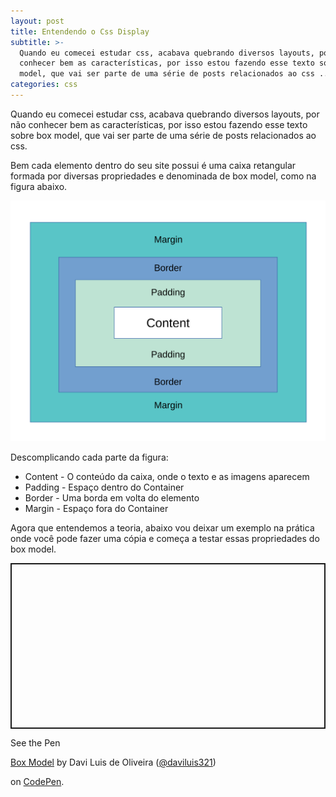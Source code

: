 ```yaml
---
layout: post
title: Entendendo o Css Display
subtitle: >-
  Quando eu comecei estudar css, acabava quebrando diversos layouts, por não
  conhecer bem as características, por isso estou fazendo esse texto sobre box
  model, que vai ser parte de uma série de posts relacionados ao css ...
categories: css
---
```

Quando eu comecei estudar css, acabava quebrando diversos layouts, por não conhecer bem as características, por isso estou fazendo esse texto sobre box model, que vai ser parte de uma série de posts relacionados ao css.

Bem  cada elemento dentro do seu site possui é uma caixa retangular formada por diversas propriedades e denominada de box model, como na figura abaixo.

![Box Model](/img/uploads/box-model.svg "Box Model")

 Descomplicando cada parte da figura:

* Content - O conteúdo da caixa, onde o texto e as imagens aparecem
* Padding - Espaço dentro do Container 
* Border - Uma borda em volta do elemento
* Margin -  Espaço fora do Container

Agora que entendemos a teoria, abaixo vou deixar um exemplo na prática onde você pode fazer uma cópia e começa a testar essas propriedades do box model.

<p class="codepen" data-height="265" data-theme-id="0" data-default-tab="html,result" data-user="daviluis321" data-slug-hash="pozrqKw" style="height: 265px; box-sizing: border-box; display: flex; align-items: center; justify-content: center; border: 2px solid; margin: 1em 0; padding: 1em;" data-pen-title="Box Model">

  <span>See the Pen <a href="https://codepen.io/daviluis321/pen/pozrqKw/">

  Box Model</a> by Davi Luis de Oliveira (<a href="https://codepen.io/daviluis321">@daviluis321</a>)

  on <a href="https://codepen.io">CodePen</a>.</span>

</p>

<script async src="https://static.codepen.io/assets/embed/ei.js"></script>
